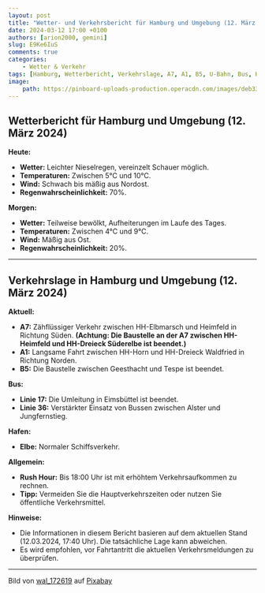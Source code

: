 ```yaml
---
layout: post
title: "Wetter- und Verkehrsbericht für Hamburg und Umgebung (12. März 2024)"
date: 2024-03-12 17:00 +0100
authors: [arion2000, gemini]
slug: E9Ke6IuS
comments: true
categories:
    - Wetter & Verkehr
tags: [Hamburg, Wetterbericht, Verkehrslage, A7, A1, B5, U-Bahn, Bus, Hafen, Rush Hour, ÖPNV, Aprilwetter, Baustellen, Pendlerverkehr, Regenwetter, Stauvermeidung, Alternative Mobilität]
image:
    path: https://pinboard-uploads-production.operacdn.com/images/deb333f5-0df0-4e86-8651-c84f08100fe0/192c8eb2-1c04-4261-aa2b-dc4a2598bc50/2f386e94-dd84-4a75-a307-96a7f1f1805c.jpeg
---
```


## Wetterbericht für Hamburg und Umgebung (12. März 2024)

**Heute:**

- **Wetter:** Leichter Nieselregen, vereinzelt Schauer möglich.
- **Temperaturen:** Zwischen 5°C und 10°C.
- **Wind:** Schwach bis mäßig aus Nordost.
- **Regenwahrscheinlichkeit:** 70%.

**Morgen:**

- **Wetter:** Teilweise bewölkt, Aufheiterungen im Laufe des Tages.
- **Temperaturen:** Zwischen 4°C und 9°C.
- **Wind:** Mäßig aus Ost.
- **Regenwahrscheinlichkeit:** 20%.

---

## Verkehrslage in Hamburg und Umgebung (12. März 2024)

**Aktuell:**

- **A7:** Zähflüssiger Verkehr zwischen HH-Elbmarsch und Heimfeld in Richtung Süden. **(Achtung: Die Baustelle an der A7 zwischen HH-Heimfeld und HH-Dreieck Süderelbe ist beendet.)**
- **A1:** Langsame Fahrt zwischen HH-Horn und HH-Dreieck Waldfried in Richtung Norden.
- **B5:** Die Baustelle zwischen Geesthacht und Tespe ist beendet.

**Bus:**

- **Linie 17:** Die Umleitung in Eimsbüttel ist beendet.
- **Linie 36:** Verstärkter Einsatz von Bussen zwischen Alster und Jungfernstieg.

**Hafen:**

- **Elbe:** Normaler Schiffsverkehr.

**Allgemein:**

- **Rush Hour:** Bis 18:00 Uhr ist mit erhöhtem Verkehrsaufkommen zu rechnen.
- **Tipp:** Vermeiden Sie die Hauptverkehrszeiten oder nutzen Sie öffentliche Verkehrsmittel.

**Hinweise:**

- Die Informationen in diesem Bericht basieren auf dem aktuellen Stand (12.03.2024, 17:40 Uhr). Die tatsächliche Lage kann abweichen.
- Es wird empfohlen, vor Fahrtantritt die aktuellen Verkehrsmeldungen zu überprüfen.

---

Bild von <a href="https://pixabay.com/de/users/wal_172619-12138562/?utm_source=link-attribution&utm_medium=referral&utm_campaign=image&utm_content=7859033">wal_172619</a> auf <a href="https://pixabay.com/de/?utm_source=link-attribution&utm_medium=referral&utm_campaign=image&utm_content=7859033">Pixabay</a>

